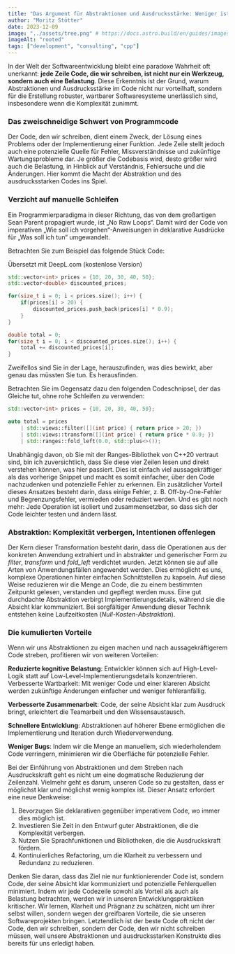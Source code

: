 ```yaml
---
title: "Das Argument für Abstraktionen und Ausdrucksstärke: Weniger ist mehr"
author: "Moritz Stötter"
date: 2023-12-09
image: "../assets/tree.png" # https://docs.astro.build/en/guides/images/#images-in-content-collections
imageAlt: "rooted"
tags: ["development", "consulting", "cpp"]
---
```



In der Welt der Softwareentwicklung bleibt eine paradoxe Wahrheit oft unerkannt: **jede Zeile Code, die wir schreiben, ist nicht nur ein Werkzeug, sondern auch eine Belastung**. Diese Erkenntnis ist der Grund, warum Abstraktionen und Ausdrucksstärke im Code nicht nur vorteilhaft, sondern für die Erstellung robuster, wartbarer Softwaresysteme unerlässlich sind, insbesondere wenn die Komplexität zunimmt.

### Das zweischneidige Schwert von Programmcode

Der Code, den wir schreiben, dient einem Zweck, der Lösung eines Problems oder der Implementierung einer Funktion. Jede Zeile stellt jedoch auch eine potenzielle Quelle für Fehler, Missverständnisse und zukünftige Wartungsprobleme dar. Je größer die Codebasis wird, desto größer wird auch die Belastung, in Hinblick auf Verständnis, Fehlersuche und die Änderungen. Hier kommt die Macht der Abstraktion und des ausdrucksstarken Codes ins Spiel. 

### Verzicht auf manuelle Schleifen

Ein Programmierparadigma in dieser Richtung, das von dem großartigen Sean Parent propagiert wurde, ist „No Raw Loops“. Damit wird der Code von imperativen „Wie soll ich vorgehen“-Anweisungen in deklarative Ausdrücke für „Was soll ich tun“ umgewandelt. 

Betrachten Sie zum Beispiel das folgende Stück Code:

Übersetzt mit DeepL.com (kostenlose Version)

```cpp
std::vector<int> prices = {10, 20, 30, 40, 50};
std::vector<double> discounted_prices;

for(size_t i = 0; i < prices.size(); i++) {
    if(prices[i] > 20) {
        discounted_prices.push_back(prices[i] * 0.9);
    }
}

double total = 0;
for(size_t i = 0; i < discounted_prices.size(); i++) {
    total += discounted_prices[i];
}
```

Zweifellos sind Sie in der Lage, herauszufinden, was dies bewirkt, aber genau das müssten Sie tun. Es herausfinden.

Betrachten Sie im Gegensatz dazu den folgenden Codeschnipsel, der das Gleiche tut, ohne rohe Schleifen zu verwenden:

```cpp
std::vector<int> prices = {10, 20, 30, 40, 50};

auto total = prices 
    | std::views::filter([](int price) { return price > 20; })
    | std::views::transform([](int price) { return price * 0.9; })
    | std::ranges::fold_left(0.0, std::plus<>());
```

Unabhängig davon, ob Sie mit der Ranges-Bibliothek von C++20 vertraut sind, bin ich zuversichtlich, dass Sie diese vier Zeilen lesen und direkt verstehen können, was hier passiert. Dies ist einfach viel aussagekräftiger als das vorherige Snippet und macht es somit einfacher, über den Code nachzudenken und potenzielle Fehler zu erkennen. Ein zusätzlicher Vorteil dieses Ansatzes besteht darin, dass einige Fehler, z. B. Off-by-One-Fehler und Begrenzungsfehler, vermieden oder reduziert werden. Und es gibt noch mehr: Jede Operation ist isoliert und zusammensetzbar, so dass sich der Code leichter testen und ändern lässt. 

### Abstraktion: Komplexität verbergen, Intentionen offenlegen 

Der Kern dieser Transformation besteht darin, dass die Operationen aus der konkreten Anwendung extrahiert und in abstrakter und generischer Form zu *filter*, *transform* und *fold_left* verdichtet wurden. Jetzt können sie auf alle Arten von Anwendungsfällen angewendet werden. Dies ermöglicht es uns, komplexe Operationen hinter einfachen Schnittstellen zu kapseln. Auf diese Weise reduzieren wir die Menge an Code, die zu einem bestimmten Zeitpunkt gelesen, verstanden und gepflegt werden muss. Eine gut durchdachte Abstraktion verbirgt Implementierungsdetails, während sie die Absicht klar kommuniziert. Bei sorgfältiger Anwendung dieser Technik entstehen keine Laufzeitkosten (*Null-Kosten-Abstraktion*).

### Die kumulierten Vorteile 

Wenn wir uns Abstraktionen zu eigen machen und nach aussagekräftigerem Code streben, profitieren wir von weiteren Vorteilen:  

**Reduzierte kognitive Belastung**: Entwickler können sich auf High-Level-Logik statt auf Low-Level-Implementierungsdetails konzentrieren. 
Verbesserte Wartbarkeit: Mit weniger Code und einer klareren Absicht werden zukünftige Änderungen einfacher und weniger fehleranfällig. 

**Verbesserte Zusammenarbeit**: Code, der seine Absicht klar zum Ausdruck bringt, erleichtert die Teamarbeit und den Wissensaustausch. 

**Schnellere Entwicklung**: Abstraktionen auf höherer Ebene ermöglichen die Implementierung und Iteration durch Wiederverwendung. 

**Weniger Bugs**: Indem wir die Menge an manuellem, sich wiederholendem Code verringern, minimieren wir die Oberfläche für potenzielle Fehler.

Bei der Einführung von Abstraktionen und dem Streben nach Ausdruckskraft geht es nicht um eine dogmatische Reduzierung der Zeilenzahl. Vielmehr geht es darum, unseren Code so zu gestalten, dass er möglichst klar und möglichst wenig komplex ist. Dieser Ansatz erfordert eine neue Denkweise: 

1. Bevorzugen Sie deklarativen gegenüber imperativem Code, wo immer dies möglich ist. 
2. Investieren Sie Zeit in den Entwurf guter Abstraktionen, die die Komplexität verbergen. 
3. Nutzen Sie Sprachfunktionen und Bibliotheken, die die Ausdruckskraft fördern. 
4. Kontinuierliches Refactoring, um die Klarheit zu verbessern und Redundanz zu reduzieren. 

Denken Sie daran, dass das Ziel nie nur funktionierender Code ist, sondern Code, der seine Absicht klar kommuniziert und potenzielle Fehlerquellen minimiert. Indem wir jede Codezeile sowohl als Vorteil als auch als Belastung betrachten, werden wir in unseren Entwicklungspraktiken kritischer. Wir lernen, Klarheit und Prägnanz zu schätzen, nicht um ihrer selbst willen, sondern wegen der greifbaren Vorteile, die sie unseren Softwareprojekten bringen. Letztendlich ist der beste Code oft nicht der Code, den wir schreiben, sondern der Code, den wir nicht schreiben müssen, weil unsere Abstraktionen und ausdrucksstarken Konstrukte dies bereits für uns erledigt haben.